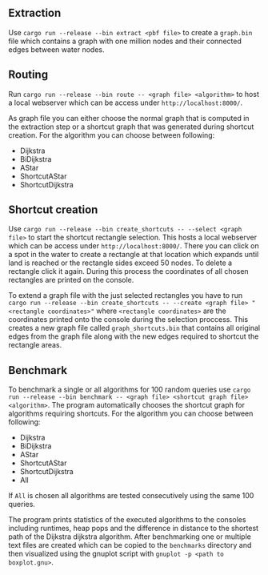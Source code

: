 ## Extraction

Use `cargo run --release --bin extract <pbf file>` to create a `graph.bin` file which contains a graph with one million nodes and their connected edges between water nodes.

## Routing

Run `cargo run --release --bin route -- <graph file> <algorithm>` to host a local webserver which can be access under `http://localhost:8000/`.

As graph file you can either choose the normal graph that is computed in the extraction step or a shortcut graph that was generated during shortcut creation.
For the algorithm you can choose between following:
* Dijkstra
* BiDijkstra
* AStar
* ShortcutAStar
* ShortcutDijkstra

## Shortcut creation

Use `cargo run --release --bin create_shortcuts -- --select <graph file>` to start the shortcut rectangle selection. This hosts a local webserver which can be access under `http://localhost:8000/`. There you can click on a spot in the water to create a rectangle at that location which expands until land is reached or the rectangle sides exceed 50 nodes. To delete a rectangle click it again. During this process the coordinates of all chosen rectangles are printed on the console.

To extend a graph file with the just selected rectangles you have to run `cargo run --release --bin create_shortcuts -- --create <graph file> "<rectangle coordinates>"` where `<rectangle coordinates>` are the coordinates printed onto the console during the selection proccess. This creates a new graph file called `graph_shortcuts.bin` that contains all original edges from the graph file along with the new edges required to shortcut the rectangle areas.

## Benchmark

To benchmark a single or all algorithms for 100 random queries use `cargo run --release --bin benchmark -- <graph file> <shortcut graph file> <algorithm>`. The program automatically chooses the shortcut graph for algorithms requiring shortcuts.
For the algorithm you can choose between following:
* Dijkstra
* BiDijkstra
* AStar
* ShortcutAStar
* ShortcutDijkstra
* All

If `All` is chosen all algorithms are tested consecutively using the same 100 queries.

The program prints statistics of the executed algorithms to the consoles including runtimes, heap pops and the difference in distance to the shortest path of the Dijkstra dijkstra algorithm.
After benchmarking one or multiple text files are created which can be copied to the `benchmarks` directory and then visualized using the gnuplot script with `gnuplot -p <path to boxplot.gnu>`.

